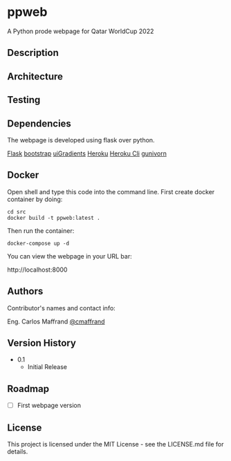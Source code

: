 # ppweb

A Python prode webpage for Qatar WorldCup 2022

## Description

## Architecture

## Testing

## Dependencies

The webpage is developed using flask over python. 

[Flask](https://flask.palletsprojects.com/en/2.1.x/)
[bootstrap](https://getbootstrap.com/docs/5.1/getting-started/introduction/)
[uiGradients](https://uigradients.com)
[Heroku](https://dashboard.heroku.com/apps)
[Heroku Cli](https://devcenter.heroku.com/articles/heroku-cli)
[gunivorn](https://gunicorn.org)

## Docker

Open shell and type this code into the command line.
First create docker container by doing:

```
cd src
docker build -t ppweb:latest .
```

Then run the container:

```
docker-compose up -d
```

You can view the webpage in your URL bar:

http://localhost:8000

## Authors

Contributor's names and contact info:

Eng. Carlos Maffrand  [@cmaffrand](https://www.linkedin.com/in/carlos-maffrand-3ab3b340/)

## Version History

* 0.1
    * Initial Release

## Roadmap

- [ ] First webpage version

## License

This project is licensed under the MIT License - see the LICENSE.md file for details.

